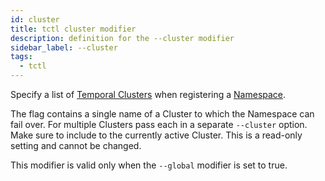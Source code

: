 ```yaml
---
id: cluster
title: tctl cluster modifier
description: definition for the --cluster modifier
sidebar_label: --cluster
tags:
  - tctl
---
```


Specify a list of [Temporal Clusters](/concepts/what-is-a-temporal-cluster) when registering a [Namespace](/namespaces#).

The flag contains a single name of a Cluster to which the Namespace can fail over. For multiple Clusters pass each in a separate `--cluster` option.
Make sure to include to the currently active Cluster.
This is a read-only setting and cannot be changed.

This modifier is valid only when the `--global` modifier is set to true.
